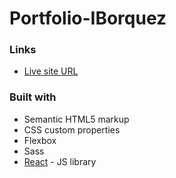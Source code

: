 # Portfolio-IBorquez

### Links

- [Live site URL](https://siluetaz.github.io/portfolio-iborquez/)

### Built with
- Semantic HTML5 markup
- CSS custom properties
- Flexbox
- Sass
- [React](https://reactjs.org/) - JS library
